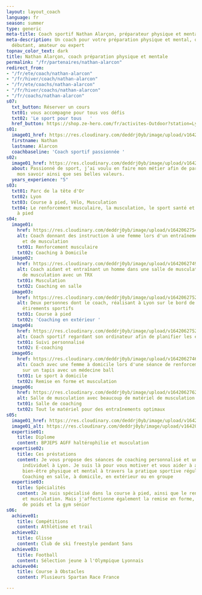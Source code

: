```yaml
---
layout: layout_coach
language: fr
season: summer
type: generic
meta-title: Coach sportif Nathan Alarçon, préparateur physique et mental
meta-description: Un coach pour votre préparation physique et mental, que vous soyez
  débutant, amateur ou expert
topnav_color_text: dark
title: Nathan Alarçon, coach préparation physique et mentale
permalink: "/fr/partenaires/nathan-alarcon"
redirect_from:
- "/fr/ete/coach/nathan-alarcon"
- "/fr/hiver/coach/nathan-alarcon"
- "/fr/ete/coachs/nathan-alarcon"
- "/fr/hiver/coachs/nathan-alarcon"
- "/fr/coachs/nathan-alarcon"
s07:
  txt_button: Réserver un cours
  txt01: vous accompagne pour tous vos défis
  txt02: 'Le sport pour tous   '
  href_button: https://shop.ze-hero.com/fr/activites-Outdoor?station=Lyon&calessonstype=all&catypegenderlistsummer=all&calessonsactivitytype=Coaching&start-date=
s01:
  image01_href: https://res.cloudinary.com/deddrj0yb/image/upload/v1642062749/website/Coaching/3_toubdl.jpg
  firstname: Nathan
  lastname: Alarcon
  coachbaseline: 'Coach sportif passionnée '
s02:
  image01_href: https://res.cloudinary.com/deddrj0yb/image/upload/v1642062751/website/Coaching/Salle_de_sport-22_silext.jpg
  about: Passionné de sport, j’ai voulu en faire mon métier afin de partager et transmettre
    mon savoir ainsi que ses belles valeurs.
  years_experience: "5"
s03:
  txt01: Parc de la tête d'Or
  txt02: Lyon
  txt03: Course à pied, Vélo, Musculation
  txt04: Le renforcement musculaire, la musculation, le sport santé et  la course
    à pied
s04:
  image01:
    href: https://res.cloudinary.com/deddrj0yb/image/upload/v1642062754/website/Coaching/8_pgeprx.jpg
    alt: Coach donnant des instruction à une femme lors d'un entraînement physique
      et de musculation
    txt01: Renforcement musculaire
    txt02: Coaching à Domicile
  image02:
    href: https://res.cloudinary.com/deddrj0yb/image/upload/v1642062749/website/Coaching/2_wnodgf.jpg
    alt: Coach aidant et entraînant un homme dans une salle de musculation lors d'exercices
      de musculation avec un TRX
    txt01: Musculation
    txt02: Coaching en salle
  image03:
    href: https://res.cloudinary.com/deddrj0yb/image/upload/v1642062752/website/Coaching/11_l7a3ej.jpg
    alt: Deux personnes dont le coach, réalisant à Lyon sur le bord de la Saône des
      étirements sportifs
    txt01: Course à pied
    txt02: 'Coaching en extérieur '
  image04:
    href: https://res.cloudinary.com/deddrj0yb/image/upload/v1642062752/website/Coaching/9_qhdb7d.jpg
    alt: Coach sportif regardant son ordinateur afin de planifier les entraînements
    txt01: Suivi personnalisé
    txt02: E-coaching
  image05:
    href: https://res.cloudinary.com/deddrj0yb/image/upload/v1642062746/website/Coaching/5_vovphc.jpg
    alt: Coach avec une femme à domicile lors d'une séance de renforcement musculaire
      sur un tapis avec un médecine ball
    txt01: Le sport à domicile
    txt02: Remise en forme et musculation
  image06:
    href: https://res.cloudinary.com/deddrj0yb/image/upload/v1642062762/website/Coaching/Salle_de_sport-28_yjkjev.jpg
    alt: Salle de musculation avec beaucoup de matériel de musculation et d'exercice
    txt01: Salle de coaching
    txt02: Tout le matériel pour des entraînements optimaux
s05:
  image01_href: https://res.cloudinary.com/deddrj0yb/image/upload/v1642062755/website/Coaching/SALLE_oxqywo.jpg
  image01_alt: https://res.cloudinary.com/deddrj0yb/image/upload/v1642062754/website/Coaching/8_pgeprx.jpg
  expertise01:
    title: Diplome
    content: BPJEPS AGFF haltérophilie et musculation
  expertise02:
    title: Ces préstations
    content: Je vous propose des séances de coaching personnalisé et un accompagnement
      individuel à Lyon. Je suis là pour vous motiver et vous aider à atteindre un
      bien-être physique et mental à travers la pratique sportive régulière et adaptée.
      Coaching en salle, à domicile, en extérieur ou en groupe
  expertise03:
    title: Spécialités
    content: Je suis spécialisé dans la course à pied, ainsi que le renforcement musculaire
      et musculation. Mais j'affectionne également la remise en forme, le sport perte
      de poids et la gym sénior
s06:
  achieve01:
    title: Compétitions
    content: Athlétisme et trail
  achieve02:
    title: Glisse
    content: Club de ski freestyle pendant 5ans
  achieve03:
    title: Football
    content: Sélection jeune à l'Olympique Lyonnais
  achieve04:
    title: Course à Obstacles
    content: Plusieurs Spartan Race France

---
```

